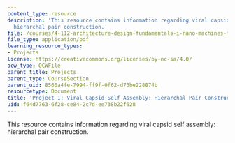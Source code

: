 ```yaml
---
content_type: resource
description: 'This resource contains information regarding viral capsid self assembly:
  hierarchal pair construction.'
file: /courses/4-112-architecture-design-fundamentals-i-nano-machines-fall-2012/f64d77636f28ce842c7dee738b22f628_MIT4_112F12_Doc_Ex1_PH.pdf
file_type: application/pdf
learning_resource_types:
- Projects
license: https://creativecommons.org/licenses/by-nc-sa/4.0/
ocw_type: OCWFile
parent_title: Projects
parent_type: CourseSection
parent_uid: 8560a4fe-7994-ff9f-0f62-d76be228874b
resourcetype: Document
title: 'Project 1: Viral Capsid Self Assembly: Hierarchal Pair Construction'
uid: f64d7763-6f28-ce84-2c7d-ee738b22f628
---
```

This resource contains information regarding viral capsid self assembly: hierarchal pair construction.
